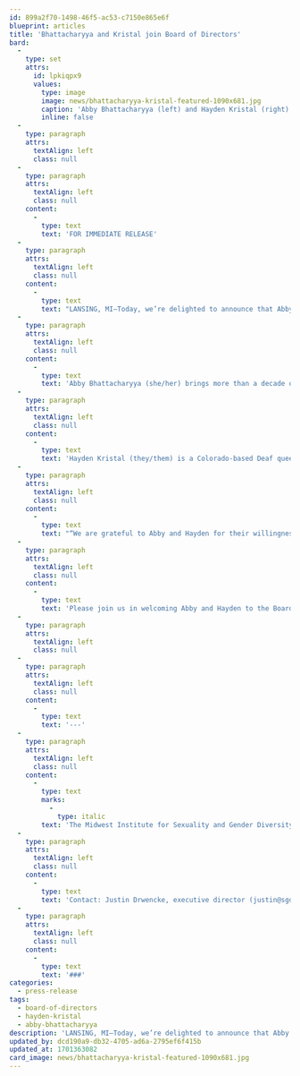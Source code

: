 ```yaml
---
id: 899a2f70-1498-46f5-ac53-c7150e865e6f
blueprint: articles
title: 'Bhattacharyya and Kristal join Board of Directors'
bard:
  -
    type: set
    attrs:
      id: lpkiqpx9
      values:
        type: image
        image: news/bhattacharyya-kristal-featured-1090x681.jpg
        caption: 'Abby Bhattacharyya (left) and Hayden Kristal (right)'
        inline: false
  -
    type: paragraph
    attrs:
      textAlign: left
      class: null
  -
    type: paragraph
    attrs:
      textAlign: left
      class: null
    content:
      -
        type: text
        text: 'FOR IMMEDIATE RELEASE'
  -
    type: paragraph
    attrs:
      textAlign: left
      class: null
    content:
      -
        type: text
        text: "LANSING, MI—Today, we’re delighted to announce that Abby Bhattacharyya and Hayden Kristal have joined the Board of Directors of the Midwest Institute for Sexuality and Gender Diversity.\_"
  -
    type: paragraph
    attrs:
      textAlign: left
      class: null
    content:
      -
        type: text
        text: 'Abby Bhattacharyya (she/her) brings more than a decade of major gifts work, fundraising experience, and philanthropic strategy to support the Institute’s mission and initiatives. Abby is an alum of Michigan State University (2013), where she earned a Bachelor of Arts degree in communication arts and sciences, and Central Michigan University (2018), where she received a Master of Science degree in administration and strategic leadership. Abby currently serves as a senior philanthropy officer at Planned Parenthood Federation of America, where she functions as a philanthropic advisor and relationship manager to high net worth individuals and foundations in the Midwest, Florida, and the Greater New York area. Abby is also a member of the Planned Parenthood North Central States Ambassador Council. Abby currently lives in Minneapolis, Minnesota, with her fiancée, Hannah, and they enjoy baking and hikes. They have three rescue dogs: Pablo, Mango, and Ponyo.'
  -
    type: paragraph
    attrs:
      textAlign: left
      class: null
    content:
      -
        type: text
        text: 'Hayden Kristal (they/them) is a Colorado-based Deaf queer activist and stand-up comedian. Life at the intersection of multiple marginalized identities has led them to a career as a professional speaker, exploring the intersections of ability, gender, sexuality, and access, particularly within the spheres of activism and social justice. They’ve brought their funny, engaging, and interactive workshops and speeches to dozens of conferences, businesses, and schools all across North America including Harvard, Yale, Columbia, TEDx, Coldwell Banker, the Minnesota Department of Human Services, the Planned Parenthood Federation of America, and the Connecticut Supreme Court.'
  -
    type: paragraph
    attrs:
      textAlign: left
      class: null
    content:
      -
        type: text
        text: "“We are grateful to Abby and Hayden for their willingness to share their wisdom and perspective with the Institute,” said Justin Drwencke, the Institute’s executive director. “The skills in advocacy, education, and fundraising they bring to the team will help us advance our vision of creating a liberated future where\_ queer and trans people live in abundance and their joy, knowledge, and experience guide our shared existence.”\_\_"
  -
    type: paragraph
    attrs:
      textAlign: left
      class: null
    content:
      -
        type: text
        text: 'Please join us in welcoming Abby and Hayden to the Board of Directors.'
  -
    type: paragraph
    attrs:
      textAlign: left
      class: null
  -
    type: paragraph
    attrs:
      textAlign: left
      class: null
    content:
      -
        type: text
        text: '---'
  -
    type: paragraph
    attrs:
      textAlign: left
      class: null
    content:
      -
        type: text
        marks:
          -
            type: italic
        text: 'The Midwest Institute for Sexuality and Gender Diversity builds community among queer and trans youth (and those who support them), expands knowledge of sexuality and gender, and creates lasting change across the Midwest through advocacy and expansive programming.'
  -
    type: paragraph
    attrs:
      textAlign: left
      class: null
    content:
      -
        type: text
        text: 'Contact: Justin Drwencke, executive director (justin@sgdinstitute.org)'
  -
    type: paragraph
    attrs:
      textAlign: left
      class: null
    content:
      -
        type: text
        text: '###'
categories:
  - press-release
tags:
  - board-of-directors
  - hayden-kristal
  - abby-bhattacharyya
description: 'LANSING, MI—Today, we’re delighted to announce that Abby Bhattacharyya and Hayden Kristal have joined the Board of Directors of the Midwest Institute for Sexuality and Gender Diversity.'
updated_by: dcd190a9-db32-4705-ad6a-2795ef6f415b
updated_at: 1701363082
card_image: news/bhattacharyya-kristal-featured-1090x681.jpg
---
```

